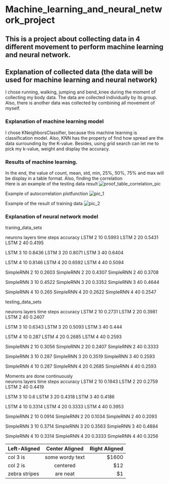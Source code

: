 # Machine_learning_and_neural_network_project

## This is a project about collecting data in 4 different movement to perform machine learning and neural network. 

## Explanation of collected data (the data will be used for machine learning and neural network)
I chose running, walking, jumping and bend_knee during the moment of collecting my body data. The data are collected individually by its group. Also, there is another data was collected by combining all movement of myself. 

### Explanation of machine learning model
I chose KNeighborsClassifier, because this machine learning is classification model. Also, KNN has the property of find how spread are the data surrounding by the K-value. Besides, using grid search can let me to pick my k-value, weight and display the accuracy. 

### Results of machine learning. 
In the end, the value of count, mean, std, min, 25%, 50%, 75% and max will be display in a table format. Also, finding the correlation  
Here is an example of the testing data result
![proof_table_correlation_pic](https://user-images.githubusercontent.com/118713625/230785513-526ad6c5-0ce9-45d7-b9b0-3ac80a31a016.PNG)

Example of autocorrelation plotfunction
![pic_1](https://user-images.githubusercontent.com/118713625/230785566-6129adc3-9e03-4726-9988-2a356834b0be.PNG)

Example of the result of training data
![pic_2](https://user-images.githubusercontent.com/118713625/230785665-c87bc445-4e99-4850-843d-a12d9ec3cb8d.PNG)

### Explanation of neural network model


traning_data_sets			
			
neurons	layers	time steps	accuracy
LSTM	    2	        10	     0.5993
LSTM	    2	        20	     0.5431
LSTM	    2	        40	     0.4195
			
LSTM	3	10	0.8436
LSTM	3	20	0.8071
LSTM	3	40	0.6404
			
LSTM	4	10	0.8146
LSTM	4	20	0.6592
LSTM	4	40	0.5094
			
SimpleRNN	2	10	0.2603
SimpleRNN	2	20	0.4307
SimpleRNN	2	40	0.3708
			
SimpleRNN	3	10	0.4522
SimpleRNN	3	20	0.3352
SimpleRNN	3	40	0.4644
			
SimpleRNN	4	10	0.265
SimpleRNN	4	20	0.2622
SimpleRNN	4	40	0.2547
			
			
			
testing_data_sets			
			
neurons	layers	time steps	accuracy
LSTM	2	10	0.2731
LSTM	2	20	0.3981
LSTM	2	40	0.2407
			
LSTM	3	10	0.6343
LSTM	3	20	0.5093
LSTM	3	40	0.444
			
LSTM	4	10	0.287
LSTM	4	20	0.2685
LSTM	4	40	0.2593
			
SimpleRNN	2	10	0.3056
SimpleRNN	2	20	0.2407
SimpleRNN	2	40	0.3333
			
SimpleRNN	3	10	0.287
SimpleRNN	3	20	0.3519
SimpleRNN	3	40	0.2593
			
SimpleRNN	4	10	0.287
SimpleRNN	4	20	0.2685
SimpleRNN	4	40	0.2593
			
			
			
Moments are done continuously			
neurons	layers	time steps	accuracy
LSTM	2	10	0.1943
LSTM	2	20	0.2759
LSTM	2	40	0.4419
			
LSTM	3	10	0.6
LSTM	3	20	0.4318
LSTM	3	40	0.4186
			
LSTM	4	10	0.3314
LSTM	4	20	0.3333
LSTM	4	40	0.3953
			
SimpleRNN	2	10	0.0914
SimpleRNN	2	20	0.1034
SimpleRNN	2	40	0.2093
			
SimpleRNN	3	10	0.3714
SimpleRNN	3	20	0.3563
SimpleRNN	3	40	0.4884
			
SimpleRNN	4	10	0.3314
SimpleRNN	4	20	0.3333
SimpleRNN	4	40	0.3256


| Left-Aligned  | Center Aligned  | Right Aligned |
| :------------ |:---------------:| -----:|
| col 3 is      | some wordy text | $1600 |
| col 2 is      | centered        |   $12 |
| zebra stripes | are neat        |    $1 |
